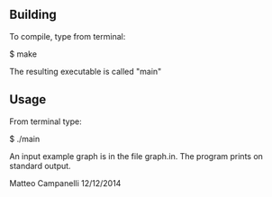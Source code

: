 Building
--------

To compile, type from terminal:

$ make

The resulting executable is called "main"

Usage
-----
From terminal type:

$ ./main

An input example graph is in the file graph.in.
The program prints on standard output.


Matteo Campanelli
12/12/2014

